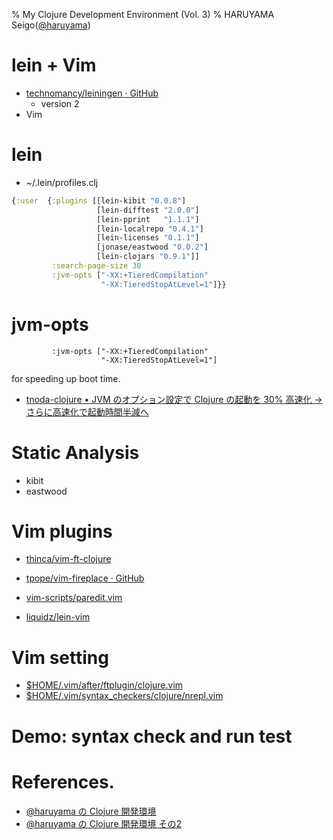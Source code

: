 % My Clojure Development Environment (Vol. 3)
% HARUYAMA Seigo([@haruyama](https://twitter.com/haruyama))

# lein + Vim

* [technomancy/leiningen · GitHub](https://github.com/technomancy/leiningen)
    * version 2
* Vim

# lein

* ~/.lein/profiles.clj

```clojure
{:user  {:plugins [[lein-kibit "0.0.8"]
                   [lein-difftest "2.0.0"]
                   [lein-pprint   "1.1.1"]
                   [lein-localrepo "0.4.1"]
                   [lein-licenses "0.1.1"]
                   [jonase/eastwood "0.0.2"]
                   [lein-clojars "0.9.1"]]
         :search-page-size 30
         :jvm-opts ["-XX:+TieredCompilation"
                    "-XX:TieredStopAtLevel=1"]}}
```

# jvm-opts

```
         :jvm-opts ["-XX:+TieredCompilation"
                    "-XX:TieredStopAtLevel=1"]
```

for speeding up boot time.

* [tnoda-clojure • JVM のオプション設定で Clojure の起動を 30% 高速化 → さらに高速化で起動時間半減へ](http://tnoda-clojure.tumblr.com/post/51495039433/jvm-clojure-30)

# Static Analysis

* kibit
* eastwood

# Vim plugins

* [thinca/vim-ft-clojure](https://github.com/thinca/vim-ft-clojure)
* [tpope/vim-fireplace · GitHub](https://github.com/tpope/vim-fireplace)

* [vim-scripts/paredit.vim](https://github.com/vim-scripts/paredit.vim)

* [liquidz/lein-vim](https://github.com/liquidz/lein-vim)

# Vim setting

* [$HOME/.vim/after/ftplugin/clojure.vim](https://gist.github.com/haruyama/5820163)
* [$HOME/.vim/syntax_checkers/clojure/nrepl.vim](https://gist.github.com/haruyama/5791152)

# Demo: syntax check and run test

# References.

* [@haruyama の Clojure 開発環境](http://haruyama.github.com/Clojure20121021/haruyama.html)
* [@haruyama の Clojure 開発環境 その2](http://haruyama.github.com/Clojure20130317/haruyama2.html)

